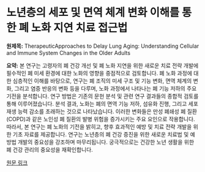 # 노년층의 세포 및 면역 체계 변화 이해를 통한 폐 노화 지연 치료 접근법

**원제목:** TherapeuticApproaches to Delay Lung Aging: Understanding Cellular and Immune System Changes in the Older Adults

**요약:** 본 연구는 고령자의 폐 건강 개선 및 폐 노화 지연을 위한 새로운 치료 전략 개발에 필수적인 폐 미세 환경에 대한 노화의 영향을 중점적으로 검토합니다.  폐 노화 과정에 대한 심층적인 이해를 바탕으로,  연구는 폐 조직의 미세 구조 및 기능 변화, 면역 체계의 변화, 그리고 염증 반응의 변화 등을 다루며,  노화 과정에서 나타나는 폐 기능 저하의 주요 기전을 분석합니다.  연구 방법은 기존의 문헌 분석 및  관련 연구 결과들의 종합적 검토를 통해 이루어졌습니다.  분석 결과,  노화는 폐의 면역 기능 저하, 섬유화 진행,  그리고  세포 재생 능력 감소를 초래하는 것으로 나타났습니다. 이러한 변화들은 만성 폐쇄성 폐 질환 (COPD)과 같은 노인성 폐 질환의 발병 위험을 증가시키는 주요 요인으로 작용합니다.  따라서,  본 연구는 폐 노화의 기전을 밝히고,  향후 효과적인 예방 및 치료 전략 개발을 위한 기초 자료를 제공합니다.  연구는  노년층의 폐 건강 증진을 위한 새로운  치료법 및 예방법 개발의 중요성을 강조하며 마무리됩니다.  궁극적으로는  건강한 노년 생활을 위한 폐 건강 관리의 중요성을 재확인합니다.

[원문 링크](https://academic.oup.com/biomedgerontology/advance-article/doi/10.1093/gerona/glaf149/8195703)
